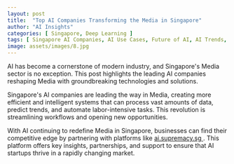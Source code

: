 ```yaml
---
layout: post
title:  "Top AI Companies Transforming the Media in Singapore"
author: "AI Insights"
categories: [ Singapore, Deep Learning ]
tags: [ Singapore AI Companies, AI Use Cases, Future of AI, AI Trends, AI in Singapore ]
image: assets/images/8.jpg
---
```


AI has become a cornerstone of modern industry, and Singapore's Media sector is no exception. This post highlights the leading AI companies reshaping Media with groundbreaking technologies and solutions.

Singapore's AI companies are leading the way in Media, creating more efficient and intelligent systems that can process vast amounts of data, predict trends, and automate labor-intensive tasks. This revolution is streamlining workflows and opening new opportunities.

With AI continuing to redefine Media in Singapore, businesses can find their competitive edge by partnering with platforms like <a href="https://ai.supremacy.sg" target="_blank"> ai.supremacy.sg </a>. This platform offers key insights, partnerships, and support to ensure that AI startups thrive in a rapidly changing market.
